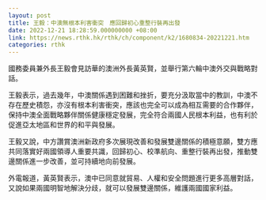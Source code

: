 ```yaml
---
layout: post
title: 王毅：中澳無根本利害衝突　應回歸初心重整行裝再出發
date: 2022-12-21 18:28:59.000000000 +08:00
link: https://news.rthk.hk/rthk/ch/component/k2/1680834-20221221.htm
categories: rthk
---
```


國務委員兼外長王毅會見訪華的澳洲外長黃英賢，並舉行第六輪中澳外交與戰略對話。

王毅表示，過去幾年，中澳關係遇到困難和挫折，要充分汲取當中的教訓，中澳不存在歷史積怨，亦沒有根本利害衝突，應該也完全可以成為相互需要的合作夥伴，保持中澳全面戰略夥伴關係健康穩定發展，完全符合兩國人民根本利益，也有利於促進亞太地區和世界的和平與發展。

王毅又說，中方讚賞澳洲新政府多次展現改善和發展雙邊關係的積極意願，雙方應共同落實好兩國領導人重要共識，回歸初心、校準航向、重整行裝再出發，推動雙邊關係進一步改善，並可持續地向前發展。

外電報道，黃英賢表示，澳中已同意就貿易、人權和安全問題進行更多高層對話，又說如果兩國明智地解決分歧，就可以發展雙邊關係，維護兩國國家利益。

